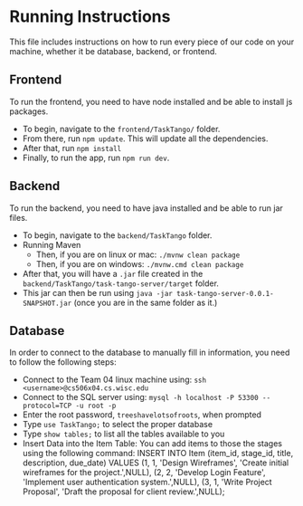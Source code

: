 # Running Instructions

This file includes instructions on how to run every piece of our code on your machine, whether it be database, backend, or frontend.

## Frontend
To run the frontend, you need to have node installed and be able to install js packages.
* To begin, navigate to the `frontend/TaskTango/` folder.
* From there, run `npm update`. This will update all the dependencies.
* After that, run `npm install`
* Finally, to run the app, run `npm run dev`.

## Backend
To run the backend, you need to have java installed and be able to run jar files.
* To begin, navigate to the `backend/TaskTango` folder.
* Running Maven
  * Then, if you are on linux or mac: `./mvnw clean package`
  * Then, if you are on windows: `./mvnw.cmd clean package`
* After that, you will have a `.jar` file created in the `backend/TaskTango/task-tango-server/target` folder.
* This jar can then be run using `java -jar task-tango-server-0.0.1-SNAPSHOT.jar` (once you are in the same folder as it.)


## Database
In order to connect to the database to manually fill in information, you need to follow the following steps:
* Connect to the Team 04 linux machine using: `ssh <username>@cs506x04.cs.wisc.edu`
* Connect to the SQL server using: `mysql -h localhost -P 53300 --protocol=TCP -u root -p`
* Enter the root password, `treeshavelotsofroots`, when prompted
* Type `use TaskTango;` to select the proper database
* Type `show tables;` to list all the tables available to you
* Insert Data into the Item Table: You can add items to those the stages using the following command:
        INSERT INTO Item (item_id, stage_id, title, description, due_date)
        VALUES
        (1, 1, 'Design Wireframes', 'Create initial wireframes for the project.',NULL),
        (2, 2, 'Develop Login Feature', 'Implement user authentication system.',NULL),
        (3, 1, 'Write Project Proposal', 'Draft the proposal for client review.',NULL);